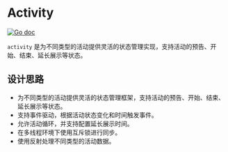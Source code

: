# Activity

[![Go doc](https://img.shields.io/badge/go.dev-reference-brightgreen?logo=go&logoColor=white&style=flat)](https://pkg.go.dev/github.com/kercylan98/minotaur/game/activity)

`activity` 是为不同类型的活动提供灵活的状态管理实现，支持活动的预告、开始、结束、延长展示等状态。

## 设计思路
- 为不同类型的活动提供灵活的状态管理框架，支持活动的预告、开始、结束、延长展示等状态。
- 支持事件驱动，根据活动状态变化和时间触发事件。
- 允许活动循环，并支持配置延长展示时间。
- 在多线程环境下使用互斥锁进行同步。
- 使用反射处理不同类型的活动数据。